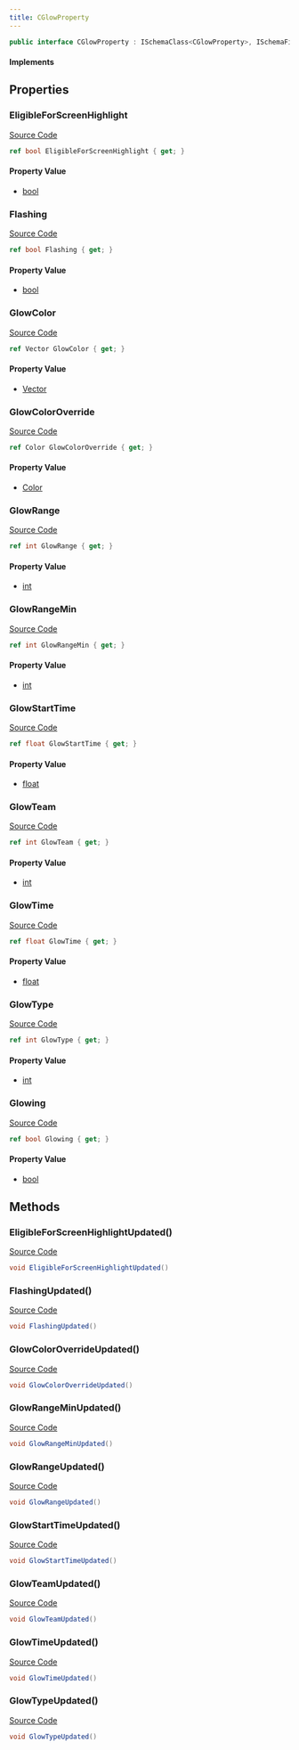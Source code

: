 ```yaml
---
title: CGlowProperty
---
```


```csharp
public interface CGlowProperty : ISchemaClass<CGlowProperty>, ISchemaField, ISchemaClass, INativeHandle
```

#### Implements

## Properties

### EligibleForScreenHighlight

[Source Code](https://github.com/swiftly-solution/swiftlys2/blob/main/managed/src/SwiftlyS2.Generated/Schemas/Interfaces/CGlowProperty.cs#L35)

```csharp
ref bool EligibleForScreenHighlight { get; }
```

#### Property Value

- [bool](https://learn.microsoft.com/dotnet/api/system.boolean)

### Flashing

[Source Code](https://github.com/swiftly-solution/swiftlys2/blob/main/managed/src/SwiftlyS2.Generated/Schemas/Interfaces/CGlowProperty.cs#L29)

```csharp
ref bool Flashing { get; }
```

#### Property Value

- [bool](https://learn.microsoft.com/dotnet/api/system.boolean)

### GlowColor

[Source Code](https://github.com/swiftly-solution/swiftlys2/blob/main/managed/src/SwiftlyS2.Generated/Schemas/Interfaces/CGlowProperty.cs#L17)

```csharp
ref Vector GlowColor { get; }
```

#### Property Value

- [Vector](/docs/api/shared/natives/vector)

### GlowColorOverride

[Source Code](https://github.com/swiftly-solution/swiftlys2/blob/main/managed/src/SwiftlyS2.Generated/Schemas/Interfaces/CGlowProperty.cs#L27)

```csharp
ref Color GlowColorOverride { get; }
```

#### Property Value

- [Color](/docs/api/shared/natives/color)

### GlowRange

[Source Code](https://github.com/swiftly-solution/swiftlys2/blob/main/managed/src/SwiftlyS2.Generated/Schemas/Interfaces/CGlowProperty.cs#L23)

```csharp
ref int GlowRange { get; }
```

#### Property Value

- [int](https://learn.microsoft.com/dotnet/api/system.int32)

### GlowRangeMin

[Source Code](https://github.com/swiftly-solution/swiftlys2/blob/main/managed/src/SwiftlyS2.Generated/Schemas/Interfaces/CGlowProperty.cs#L25)

```csharp
ref int GlowRangeMin { get; }
```

#### Property Value

- [int](https://learn.microsoft.com/dotnet/api/system.int32)

### GlowStartTime

[Source Code](https://github.com/swiftly-solution/swiftlys2/blob/main/managed/src/SwiftlyS2.Generated/Schemas/Interfaces/CGlowProperty.cs#L33)

```csharp
ref float GlowStartTime { get; }
```

#### Property Value

- [float](https://learn.microsoft.com/dotnet/api/system.single)

### GlowTeam

[Source Code](https://github.com/swiftly-solution/swiftlys2/blob/main/managed/src/SwiftlyS2.Generated/Schemas/Interfaces/CGlowProperty.cs#L21)

```csharp
ref int GlowTeam { get; }
```

#### Property Value

- [int](https://learn.microsoft.com/dotnet/api/system.int32)

### GlowTime

[Source Code](https://github.com/swiftly-solution/swiftlys2/blob/main/managed/src/SwiftlyS2.Generated/Schemas/Interfaces/CGlowProperty.cs#L31)

```csharp
ref float GlowTime { get; }
```

#### Property Value

- [float](https://learn.microsoft.com/dotnet/api/system.single)

### GlowType

[Source Code](https://github.com/swiftly-solution/swiftlys2/blob/main/managed/src/SwiftlyS2.Generated/Schemas/Interfaces/CGlowProperty.cs#L19)

```csharp
ref int GlowType { get; }
```

#### Property Value

- [int](https://learn.microsoft.com/dotnet/api/system.int32)

### Glowing

[Source Code](https://github.com/swiftly-solution/swiftlys2/blob/main/managed/src/SwiftlyS2.Generated/Schemas/Interfaces/CGlowProperty.cs#L37)

```csharp
ref bool Glowing { get; }
```

#### Property Value

- [bool](https://learn.microsoft.com/dotnet/api/system.boolean)

## Methods

### EligibleForScreenHighlightUpdated()

[Source Code](https://github.com/swiftly-solution/swiftlys2/blob/main/managed/src/SwiftlyS2.Generated/Schemas/Interfaces/CGlowProperty.cs#L47)

```csharp
void EligibleForScreenHighlightUpdated()
```

### FlashingUpdated()

[Source Code](https://github.com/swiftly-solution/swiftlys2/blob/main/managed/src/SwiftlyS2.Generated/Schemas/Interfaces/CGlowProperty.cs#L44)

```csharp
void FlashingUpdated()
```

### GlowColorOverrideUpdated()

[Source Code](https://github.com/swiftly-solution/swiftlys2/blob/main/managed/src/SwiftlyS2.Generated/Schemas/Interfaces/CGlowProperty.cs#L43)

```csharp
void GlowColorOverrideUpdated()
```

### GlowRangeMinUpdated()

[Source Code](https://github.com/swiftly-solution/swiftlys2/blob/main/managed/src/SwiftlyS2.Generated/Schemas/Interfaces/CGlowProperty.cs#L42)

```csharp
void GlowRangeMinUpdated()
```

### GlowRangeUpdated()

[Source Code](https://github.com/swiftly-solution/swiftlys2/blob/main/managed/src/SwiftlyS2.Generated/Schemas/Interfaces/CGlowProperty.cs#L41)

```csharp
void GlowRangeUpdated()
```

### GlowStartTimeUpdated()

[Source Code](https://github.com/swiftly-solution/swiftlys2/blob/main/managed/src/SwiftlyS2.Generated/Schemas/Interfaces/CGlowProperty.cs#L46)

```csharp
void GlowStartTimeUpdated()
```

### GlowTeamUpdated()

[Source Code](https://github.com/swiftly-solution/swiftlys2/blob/main/managed/src/SwiftlyS2.Generated/Schemas/Interfaces/CGlowProperty.cs#L40)

```csharp
void GlowTeamUpdated()
```

### GlowTimeUpdated()

[Source Code](https://github.com/swiftly-solution/swiftlys2/blob/main/managed/src/SwiftlyS2.Generated/Schemas/Interfaces/CGlowProperty.cs#L45)

```csharp
void GlowTimeUpdated()
```

### GlowTypeUpdated()

[Source Code](https://github.com/swiftly-solution/swiftlys2/blob/main/managed/src/SwiftlyS2.Generated/Schemas/Interfaces/CGlowProperty.cs#L39)

```csharp
void GlowTypeUpdated()
```

